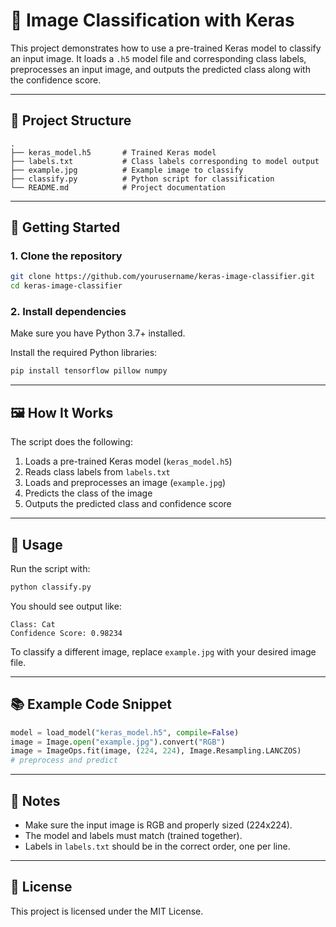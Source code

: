 # 🧠 Image Classification with Keras

This project demonstrates how to use a pre-trained Keras model to classify an input image. It loads a `.h5` model file and corresponding class labels, preprocesses an input image, and outputs the predicted class along with the confidence score.

---

## 📁 Project Structure

```
.
├── keras_model.h5       # Trained Keras model
├── labels.txt           # Class labels corresponding to model output
├── example.jpg          # Example image to classify
├── classify.py          # Python script for classification
└── README.md            # Project documentation
```

---

## 🚀 Getting Started

### 1. **Clone the repository**

```bash
git clone https://github.com/yourusername/keras-image-classifier.git
cd keras-image-classifier
```

### 2. **Install dependencies**

Make sure you have Python 3.7+ installed.

Install the required Python libraries:

```bash
pip install tensorflow pillow numpy
```

---

## 🖼️ How It Works

The script does the following:

1. Loads a pre-trained Keras model (`keras_model.h5`)
2. Reads class labels from `labels.txt`
3. Loads and preprocesses an image (`example.jpg`)
4. Predicts the class of the image
5. Outputs the predicted class and confidence score

---

## 🔧 Usage

Run the script with:

```bash
python classify.py
```

You should see output like:

```
Class: Cat
Confidence Score: 0.98234
```

To classify a different image, replace `example.jpg` with your desired image file.

---

## 📚 Example Code Snippet

```python
model = load_model("keras_model.h5", compile=False)
image = Image.open("example.jpg").convert("RGB")
image = ImageOps.fit(image, (224, 224), Image.Resampling.LANCZOS)
# preprocess and predict
```

---

## 📝 Notes

* Make sure the input image is RGB and properly sized (224x224).
* The model and labels must match (trained together).
* Labels in `labels.txt` should be in the correct order, one per line.

---

## 📄 License

This project is licensed under the MIT License.

